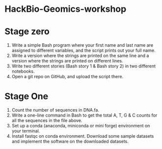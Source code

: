 # HackBio-Geomics-workshop
# Stage zero
1) Write a simple Bash program where your first name and last name are assigned to different variables,  and the script prints out your full name.
2) Write a version where the strings are printed on the same line and a version where the strings are printed on different lines.
3) Write two different stories (Bash story 1 & Bash story 2) in two different notebooks.
4) Open a git repo on GitHub, and upload the script there.
# Stage One
1) Count the number of sequences in DNA.fa.
2) Write a one-line command in Bash to get the total A, T, G & C counts for all the sequences in the file above.
3) Set up a conda (anaconda, miniconda or mini forge) environment on your terminal.
4) Install fastqc on conda environment. Download some sample datasets and implement the software on the downloaded datasets.
